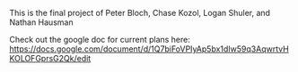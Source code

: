 This is the final project of Peter Bloch, Chase Kozol, Logan Shuler, and Nathan Hausman

Check out the google doc for current plans here: https://docs.google.com/document/d/1Q7biFoVPIyAp5bx1dIw59q3AqwrtvHKOLOFGprsG2Qk/edit

